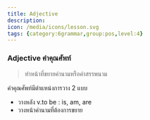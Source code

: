 ```yaml
---
title: Adjective
description: 
icon: /media/icons/lesson.svg
tags: {category:6grammar,group:pos,level:4}
---
```


### Adjective คำคุณศัพท์ 
> ทำหน้าที่ขยายคำนามหรือคำสรรพนาม

คำคุณศัพท์มีตำแหน่งการวาง 2 แบบ 
* วางหลัง v.to be : is, am, are
* วางหน้าคำนามที่ต้องการขยาย 
